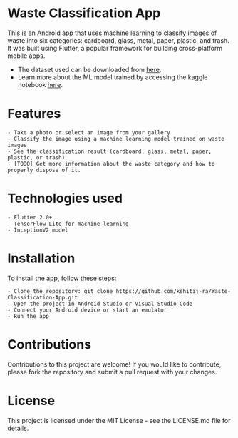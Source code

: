 # Waste Classification App

This is an Android app that uses machine learning to classify images of waste into six categories: cardboard, glass, metal, paper, plastic, and trash. It was built using Flutter, a popular framework for building cross-platform mobile apps.

- The dataset used can be downloaded from [here](https://www.kaggle.com/datasets/asdasdasasdas/garbage-classification).
- Learn more about the ML model trained by accessing the kaggle notebook [here](https://www.kaggle.com/code/kshitijradotra/waste-classification-inceptionv3).

# Features

    - Take a photo or select an image from your gallery
    - Classify the image using a machine learning model trained on waste images
    - See the classification result (cardboard, glass, metal, paper, plastic, or trash)
    - [TODO] Get more information about the waste category and how to properly dispose of it.

# Technologies used

    - Flutter 2.0+
    - TensorFlow Lite for machine learning
    - InceptionV2 model

# Installation

To install the app, follow these steps:

    - Clone the repository: git clone https://github.com/kshitij-ra/Waste-Classification-App.git
    - Open the project in Android Studio or Visual Studio Code
    - Connect your Android device or start an emulator
    - Run the app
    
# Contributions

Contributions to this project are welcome! If you would like to contribute, please fork the repository and submit a pull request with your changes.

# License

This project is licensed under the MIT License - see the LICENSE.md file for details.
